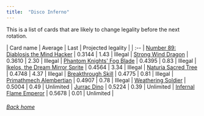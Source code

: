 ```yaml
---
title:  "Disco Inferno"
---
```


This is a list of cards that are likely to change legality before the next rotation.

| Card name | Average | Last | Projected legality |
| :-- |
[Number 89: Diablosis the Mind Hacker](https://db.ygoprodeck.com/card/?search=Number%2089:%20Diablosis%20the%20Mind%20Hacker) | 0.3144 | 1.43 | Illegal |
[Strong Wind Dragon](https://db.ygoprodeck.com/card/?search=Strong%20Wind%20Dragon) | 0.3610 | 2.30 | Illegal |
[Phantom Knights' Fog Blade](https://db.ygoprodeck.com/card/?search=Phantom%20Knights'%20Fog%20Blade) | 0.4395 | 0.83 | Illegal |
[Ikelos, the Dream Mirror Sprite](https://db.ygoprodeck.com/card/?search=Ikelos,%20the%20Dream%20Mirror%20Sprite) | 0.4564 | 3.34 | Illegal |
[Naturia Sacred Tree](https://db.ygoprodeck.com/card/?search=Naturia%20Sacred%20Tree) | 0.4748 | 4.37 | Illegal |
[Breakthrough Skill](https://db.ygoprodeck.com/card/?search=Breakthrough%20Skill) | 0.4775 | 0.81 | Illegal |
[Primathmech Alembertian](https://db.ygoprodeck.com/card/?search=Primathmech%20Alembertian) | 0.4907 | 0.78 | Illegal |
[Weathering Soldier](https://db.ygoprodeck.com/card/?search=Weathering%20Soldier) | 0.5004 | 0.49 | Unlimited |
[Jurrac Dino](https://db.ygoprodeck.com/card/?search=Jurrac%20Dino) | 0.5224 | 0.39 | Unlimited |
[Infernal Flame Emperor](https://db.ygoprodeck.com/card/?search=Infernal%20Flame%20Emperor) | 0.5678 | 0.01 | Unlimited |

###### [Back home](index)